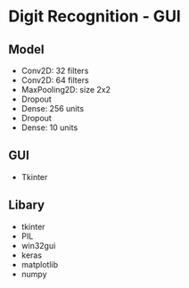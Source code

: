 # Digit Recognition - GUI

## Model
* Conv2D: 32 filters
* Conv2D: 64 filters
* MaxPooling2D: size 2x2
* Dropout
* Dense: 256 units
* Dropout
* Dense: 10 units

## GUI
* Tkinter

## Libary
* tkinter
* PIL
* win32gui
* keras
* matplotlib
* numpy